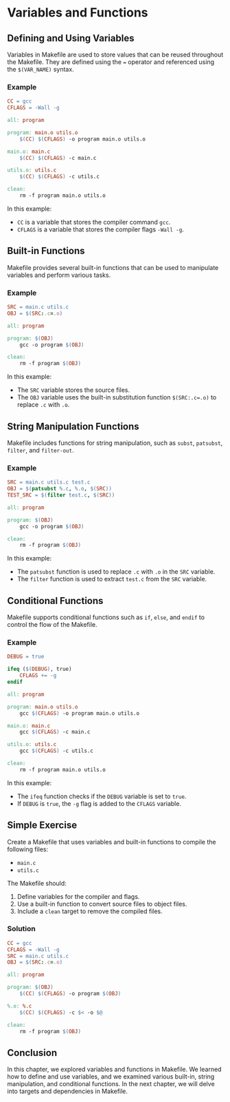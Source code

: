 # Variables and Functions

## Defining and Using Variables
Variables in Makefile are used to store values that can be reused throughout the Makefile. They are defined using the `=` operator and referenced using the `$(VAR_NAME)` syntax.

### Example
```makefile
CC = gcc
CFLAGS = -Wall -g

all: program

program: main.o utils.o
    $(CC) $(CFLAGS) -o program main.o utils.o

main.o: main.c
    $(CC) $(CFLAGS) -c main.c

utils.o: utils.c
    $(CC) $(CFLAGS) -c utils.c

clean:
    rm -f program main.o utils.o
```

In this example:
- `CC` is a variable that stores the compiler command `gcc`.
- `CFLAGS` is a variable that stores the compiler flags `-Wall -g`.

## Built-in Functions
Makefile provides several built-in functions that can be used to manipulate variables and perform various tasks.

### Example
```makefile
SRC = main.c utils.c
OBJ = $(SRC:.c=.o)

all: program

program: $(OBJ)
    gcc -o program $(OBJ)

clean:
    rm -f program $(OBJ)
```

In this example:
- The `SRC` variable stores the source files.
- The `OBJ` variable uses the built-in substitution function `$(SRC:.c=.o)` to replace `.c` with `.o`.

## String Manipulation Functions
Makefile includes functions for string manipulation, such as `subst`, `patsubst`, `filter`, and `filter-out`.

### Example
```makefile
SRC = main.c utils.c test.c
OBJ = $(patsubst %.c, %.o, $(SRC))
TEST_SRC = $(filter test.c, $(SRC))

all: program

program: $(OBJ)
    gcc -o program $(OBJ)

clean:
    rm -f program $(OBJ)
```

In this example:
- The `patsubst` function is used to replace `.c` with `.o` in the `SRC` variable.
- The `filter` function is used to extract `test.c` from the `SRC` variable.

## Conditional Functions
Makefile supports conditional functions such as `if`, `else`, and `endif` to control the flow of the Makefile.

### Example
```makefile
DEBUG = true

ifeq ($(DEBUG), true)
    CFLAGS += -g
endif

all: program

program: main.o utils.o
    gcc $(CFLAGS) -o program main.o utils.o

main.o: main.c
    gcc $(CFLAGS) -c main.c

utils.o: utils.c
    gcc $(CFLAGS) -c utils.c

clean:
    rm -f program main.o utils.o
```

In this example:
- The `ifeq` function checks if the `DEBUG` variable is set to `true`.
- If `DEBUG` is `true`, the `-g` flag is added to the `CFLAGS` variable.

## Simple Exercise
Create a Makefile that uses variables and built-in functions to compile the following files:
- `main.c`
- `utils.c`

The Makefile should:
1. Define variables for the compiler and flags.
2. Use a built-in function to convert source files to object files.
3. Include a `clean` target to remove the compiled files.

### Solution
```makefile
CC = gcc
CFLAGS = -Wall -g
SRC = main.c utils.c
OBJ = $(SRC:.c=.o)

all: program

program: $(OBJ)
    $(CC) $(CFLAGS) -o program $(OBJ)

%.o: %.c
    $(CC) $(CFLAGS) -c $< -o $@

clean:
    rm -f program $(OBJ)
```

## Conclusion
In this chapter, we explored variables and functions in Makefile. We learned how to define and use variables, and we examined various built-in, string manipulation, and conditional functions. In the next chapter, we will delve into targets and dependencies in Makefile.
